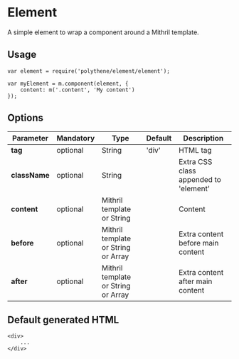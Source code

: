 # Element

A simple element to wrap a component around a Mithril template.


## Usage

	var element = require('polythene/element/element');

	var myElement = m.component(element, {
        content: m('.content', 'My content')
    });


## Options

| **Parameter** |  **Mandatory** | **Type** | **Default** | **Description** |
| ------------- | -------------- | -------- | ----------- | --------------- |
| **tag** | optional | String | 'div' | HTML tag |
| **className** | optional | String |  | Extra CSS class appended to 'element' |
| **content** | optional | Mithril template or String | | Content |
| **before** | optional | Mithril template or String or Array | | Extra content before main content |
| **after** | optional | Mithril template or String or Array | | Extra content after main content |


## Default generated HTML

	<div>
	    ...
	</div>